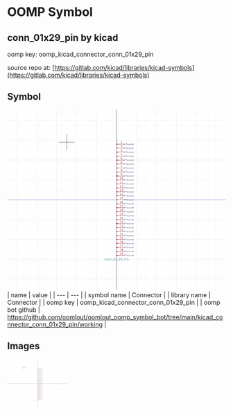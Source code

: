 # OOMP Symbol  
## conn_01x29_pin  by kicad  
  
oomp key: oomp_kicad_connector_conn_01x29_pin  
  
source repo at: [https://gitlab.com/kicad/libraries/kicad-symbols](https://gitlab.com/kicad/libraries/kicad-symbols)  
## Symbol  
  
[![working.png](working_600.png)](working.png)  
| name | value | 
| --- | --- | 
| symbol name | Connector | 
| library name | Connector | 
| oomp key | oomp_kicad_connector_conn_01x29_pin | 
| oomp bot github | https://github.com/oomlout/oomlout_oomp_symbol_bot/tree/main/kicad_connector_conn_01x29_pin/working | 
## Images  
  
[![working.png](working_140.png)](working.png)  
